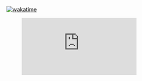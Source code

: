 [![wakatime](https://wakatime.com/badge/user/e0fa9be1-9734-4fc8-8fbb-7ed7f3296d01.svg)](https://wakatime.com/@e0fa9be1-9734-4fc8-8fbb-7ed7f3296d01)

<figure><embed src="https://wakatime.com/share/@vstchv/96f00e70-abc9-45f5-9267-11c47306b933.svg"></embed></figure>
